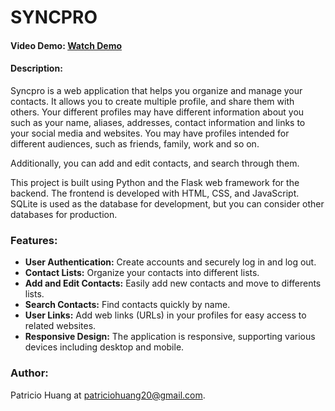 # SYNCPRO

#### Video Demo: [Watch Demo](https://vimeo.com/877854566?share=copy)

#### Description:

Syncpro is a web application that helps you organize and manage your contacts. It allows you to create multiple profile, and share them with others.
Your different profiles may have different information about you such as your name, aliases, addresses, contact information and links to your social media and websites.
You may have profiles intended for different audiences, such as friends, family, work and so on.

Additionally, you can add and edit contacts, and search through them.

This project is built using Python and the Flask web framework for the backend. The frontend is developed with HTML, CSS, and JavaScript. SQLite is used as the database for development, but you can consider other databases for production.

### Features:

- **User Authentication:** Create accounts and securely log in and log out.
- **Contact Lists:** Organize your contacts into different lists.
- **Add and Edit Contacts:** Easily add new contacts and move to differents lists.
- **Search Contacts:** Find contacts quickly by name.
- **User Links:** Add web links (URLs) in your profiles for easy access to related websites.
- **Responsive Design:** The application is responsive, supporting various devices including desktop and mobile.


### Author:

Patricio Huang at patriciohuang20@gmail.com.
